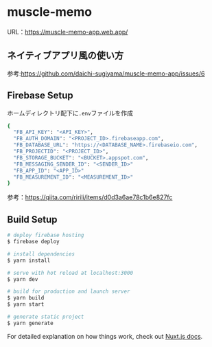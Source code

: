 # muscle-memo
URL：https://muscle-memo-app.web.app/


## ネイティブアプリ風の使い方
参考:https://github.com/daichi-sugiyama/muscle-memo-app/issues/6

## Firebase Setup
ホームディレクトリ配下に`.env`ファイルを作成
```bash
{
  "FB_API_KEY": "<API_KEY>",
  "FB_AUTH_DOMAIN": "<PROJECT_ID>.firebaseapp.com",
  "FB_DATABASE_URL": "https://<DATABASE_NAME>.firebaseio.com",
  "FB_PROJECTID": "<PROJECT_ID>",
  "FB_STORAGE_BUCKET": "<BUCKET>.appspot.com",
  "FB_MESSAGING_SENDER_ID": "<SENDER_ID>"
  "FB_APP_ID": "<APP_ID>"
  "FB_MEASUREMENT_ID": "<MEASUREMENT_ID>"
}
```
参考：https://qiita.com/ririli/items/d0d3a6ae78c1b6e827fc

## Build Setup

```bash
# deploy firebase hosting
$ firebase deploy

# install dependencies
$ yarn install

# serve with hot reload at localhost:3000
$ yarn dev

# build for production and launch server
$ yarn build
$ yarn start

# generate static project
$ yarn generate
```

For detailed explanation on how things work, check out [Nuxt.js docs](https://nuxtjs.org).

